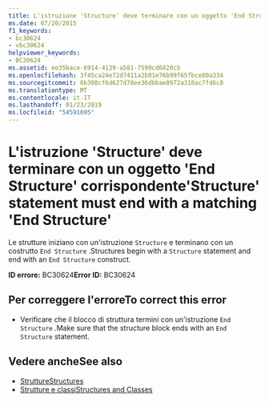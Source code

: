 ```yaml
---
title: L'istruzione 'Structure' deve terminare con un oggetto 'End Structure' corrispondente
ms.date: 07/20/2015
f1_keywords:
- bc30624
- vbc30624
helpviewer_keywords:
- BC30624
ms.assetid: ee35bace-6914-4139-a581-7599cd6828cb
ms.openlocfilehash: 3f45ca24e72d7411a2b01e76b99f65fbce80a334
ms.sourcegitcommit: 6b308cf6d627d78ee36dbbae8972a310ac7fd6c8
ms.translationtype: MT
ms.contentlocale: it-IT
ms.lasthandoff: 01/23/2019
ms.locfileid: "54591695"
---
```

# <a name="structure-statement-must-end-with-a-matching-end-structure"></a><span data-ttu-id="fac05-102">L'istruzione 'Structure' deve terminare con un oggetto 'End Structure' corrispondente</span><span class="sxs-lookup"><span data-stu-id="fac05-102">'Structure' statement must end with a matching 'End Structure'</span></span>
<span data-ttu-id="fac05-103">Le strutture iniziano con un'istruzione `Structure` e terminano con un costrutto `End Structure` .</span><span class="sxs-lookup"><span data-stu-id="fac05-103">Structures begin with a `Structure` statement and end with an `End Structure` construct.</span></span>  
  
 <span data-ttu-id="fac05-104">**ID errore:** BC30624</span><span class="sxs-lookup"><span data-stu-id="fac05-104">**Error ID:** BC30624</span></span>  
  
## <a name="to-correct-this-error"></a><span data-ttu-id="fac05-105">Per correggere l'errore</span><span class="sxs-lookup"><span data-stu-id="fac05-105">To correct this error</span></span>  
  
-   <span data-ttu-id="fac05-106">Verificare che il blocco di struttura termini con un'istruzione `End Structure` .</span><span class="sxs-lookup"><span data-stu-id="fac05-106">Make sure that the structure block ends with an `End Structure` statement.</span></span>  
  
## <a name="see-also"></a><span data-ttu-id="fac05-107">Vedere anche</span><span class="sxs-lookup"><span data-stu-id="fac05-107">See also</span></span>
- [<span data-ttu-id="fac05-108">Strutture</span><span class="sxs-lookup"><span data-stu-id="fac05-108">Structures</span></span>](../../visual-basic/programming-guide/language-features/data-types/structures.md)
- [<span data-ttu-id="fac05-109">Strutture e classi</span><span class="sxs-lookup"><span data-stu-id="fac05-109">Structures and Classes</span></span>](../../visual-basic/programming-guide/language-features/data-types/structures-and-classes.md)
